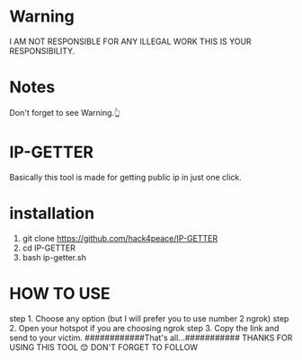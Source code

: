 # Warning 
I AM NOT RESPONSIBLE FOR ANY ILLEGAL WORK THIS IS YOUR RESPONSIBILITY.
# Notes
Don't forget to see Warning.👆
# IP-GETTER
Basically this tool is made for getting public ip in just one click.
# installation 
1. git clone https://github.com/hack4peace/IP-GETTER
2. cd IP-GETTER 
3. bash ip-getter.sh
# HOW TO USE
step 1. Choose any option (but I will prefer you to use number 2 ngrok)
step 2. Open your hotspot if you are choosing ngrok
step 3. Copy the link and send to your victim. 
############That's all...###########
THANKS FOR USING THIS TOOL 😊
DON'T FORGET TO FOLLOW 
